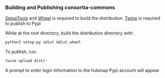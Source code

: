 ### Building and Publishing consortia-commons

<a href="https://pypi.org/project/setuptools/">SetupTools</a> and <a href="https://pypi.org/project/wheel/">Wheel</a> is required to build the distribution. <a href="https://pypi.org/project/twine/">Twine</a> is required to publish to Pypi

While at the root directory, build the distribution directory with: 

```bash
python3 setup.py sdist bdist_wheel
```

To publish, run:

```bash
twine upload dist/*
```

A prompt to enter login information to the hubmap Pypi account will appear